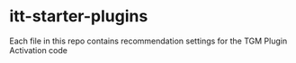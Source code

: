 # itt-starter-plugins
Each file in this repo contains recommendation settings for the TGM Plugin Activation code
